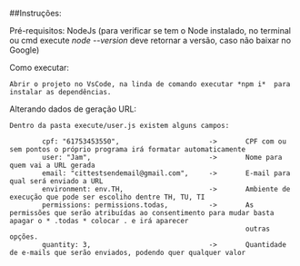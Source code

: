 ##Instruções:

Pré-requisitos:
NodeJs (para verificar se tem o Node instalado, no terminal ou cmd execute _node --version_ deve retornar a versão, caso não baixar no Google)

Como executar:

    Abrir o projeto no VsCode, na linda de comando executar *npm i*  para instalar as dependências.

Alterando dados de geração URL:

    Dentro da pasta execute/user.js existem alguns campos:

            cpf: "61753453550",                      ->       CPF com ou sem pontos o próprio programa irá formatar automaticamente
            user: "Jam",                             ->       Nome para quem vai a URL gerada
            email: "cittestsendemail@gmail.com",     ->       E-mail para qual será enviado a URL
            environment: env.TH,                     ->       Ambiente de execução que pode ser escoliho dentre TH, TU, TI
            permissions: permissions.todas,          ->       As permissões que serão atribuídas ao consentimento para mudar basta apagar o * .todas * colocar . e irá aparecer
                                                              outras opções.
            quantity: 3,                             ->       Quantidade de e-mails que serão enviados, podendo quer qualquer valor
